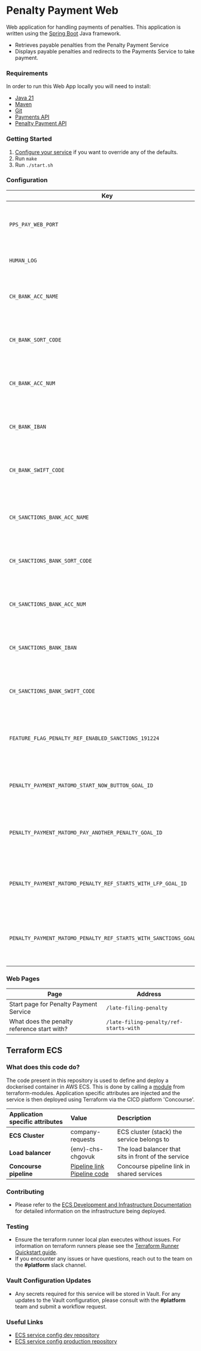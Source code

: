 # Penalty Payment Web

Web application for handling payments of penalties. This application is written using
the [Spring Boot](http://projects.spring.io/spring-boot/) Java framework.

- Retrieves payable penalties from the Penalty Payment Service
- Displays payable penalties and redirects to the Payments Service to take payment.

### Requirements
In order to run this Web App locally you will need to install:

- [Java 21](https://www.oracle.com/java/technologies/downloads/?er=221886#java21)
- [Maven](https://maven.apache.org/download.cgi)
- [Git](https://git-scm.com/downloads)
- [Payments API](https://github.com/companieshouse/payments.api.ch.gov.uk)
- [Penalty Payment API](https://github.com/companieshouse/penalty-payment-api)

### Getting Started

1. [Configure your service](#configuration) if you want to override any of the defaults.
1. Run `make`
1. Run `./start.sh`


### Configuration

 Key                                                                | Description                                                         
--------------------------------------------------------------------|---------------------------------------------------------------------
 `PPS_PAY_WEB_PORT`                                                 | The port of the penalty-payment-web application                     
 `HUMAN_LOG`                                                        | For human readable logs                                             
 `CH_BANK_ACC_NAME`                                                 | Bacs payments - Account name (late filing penalty: A)               
 `CH_BANK_SORT_CODE`                                                | Bacs payments - Sort code (late filing penalty: A)                  
 `CH_BANK_ACC_NUM`                                                  | Bacs payments - Account number (late filing penalty: A)             
 `CH_BANK_IBAN`                                                     | Overseas payments - IBAN (late filing penalty: A)                   
 `CH_BANK_SWIFT_CODE`                                               | Overseas payments - SWIFT code (late filing penalty: A)             
 `CH_SANCTIONS_BANK_ACC_NAME`                                       | Bacs payments - Account name (sanction: P)                          
 `CH_SANCTIONS_BANK_SORT_CODE`                                      | Bacs payments - Sort code (sanction: P)                             
 `CH_SANCTIONS_BANK_ACC_NUM`                                        | Bacs payments - Account number (sanction: P)                        
 `CH_SANCTIONS_BANK_IBAN`                                           | Overseas payments - IBAN (sanction: P)                              
 `CH_SANCTIONS_BANK_SWIFT_CODE`                                     | Overseas payments - SWIFT code (sanction: P)                        
 `FEATURE_FLAG_PENALTY_REF_ENABLED_SANCTIONS_191224`                | Feature flag to enable Penalty Payment for Sanctions                
 `PENALTY_PAYMENT_MATOMO_START_NOW_BUTTON_GOAL_ID`                  | Matomo Goal Id: PAY A PENALTY - Start Now Button                    
 `PENALTY_PAYMENT_MATOMO_PAY_ANOTHER_PENALTY_GOAL_ID`               | Matomo Goal Id: PAY A PENALTY - Pay another penalty                 
 `PENALTY_PAYMENT_MATOMO_PENALTY_REF_STARTS_WITH_LFP_GOAL_ID`       | Matomo Goal Id: PAY A PENALTY - Penalty ref starts with LFP A       
 `PENALTY_PAYMENT_MATOMO_PENALTY_REF_STARTS_WITH_SANCTIONS_GOAL_ID` | Matomo Goal Id: PAY A PENALTY - Penalty ref starts with Sanctions P 

### Web Pages

 Page                                        | Address                                
---------------------------------------------|----------------------------------------
 Start page for Penalty Payment Service      | `/late-filing-penalty`                 
 What does the penalty reference start with? | `/late-filing-penalty/ref-starts-with` 

## Terraform ECS

### What does this code do?

The code present in this repository is used to define and deploy a dockerised container in AWS ECS.
This is done by calling a [module](https://github.com/companieshouse/terraform-modules/tree/main/aws/ecs) from terraform-modules. Application specific attributes are injected and the service is then deployed using Terraform via the CICD platform 'Concourse'.

 Application specific attributes | Value                                                                                                                                                                                                                                                      | Description                                         
:--------------------------------|:-----------------------------------------------------------------------------------------------------------------------------------------------------------------------------------------------------------------------------------------------------------|:----------------------------------------------------
 **ECS Cluster**                 | company-requests                                                                                                                                                                                                                                           | ECS cluster (stack) the service belongs to          
 **Load balancer**               | {env}-chs-chgovuk                                                                                                                                                                                                                                          | The load balancer that sits in front of the service 
 **Concourse pipeline**          | [Pipeline link](https://ci-platform.companieshouse.gov.uk/teams/team-development/pipelines/penalty-payment-web) <br> [Pipeline code](https://github.com/companieshouse/ci-pipelines/blob/master/pipelines/ssplatform/team-development/penalty-payment-web) | Concourse pipeline link in shared services          

### Contributing
- Please refer to the [ECS Development and Infrastructure Documentation](https://companieshouse.atlassian.net/wiki/spaces/DEVOPS/pages/4390649858/Copy+of+ECS+Development+and+Infrastructure+Documentation+Updated) for detailed information on the infrastructure being deployed.

### Testing
- Ensure the terraform runner local plan executes without issues. For information on terraform runners please see the [Terraform Runner Quickstart guide](https://companieshouse.atlassian.net/wiki/spaces/DEVOPS/pages/1694236886/Terraform+Runner+Quickstart).
- If you encounter any issues or have questions, reach out to the team on the **#platform** slack channel.

### Vault Configuration Updates
- Any secrets required for this service will be stored in Vault. For any updates to the Vault configuration, please consult with the **#platform** team and submit a workflow request.

### Useful Links
- [ECS service config dev repository](https://github.com/companieshouse/ecs-service-configs-dev)
- [ECS service config production repository](https://github.com/companieshouse/ecs-service-configs-production)
